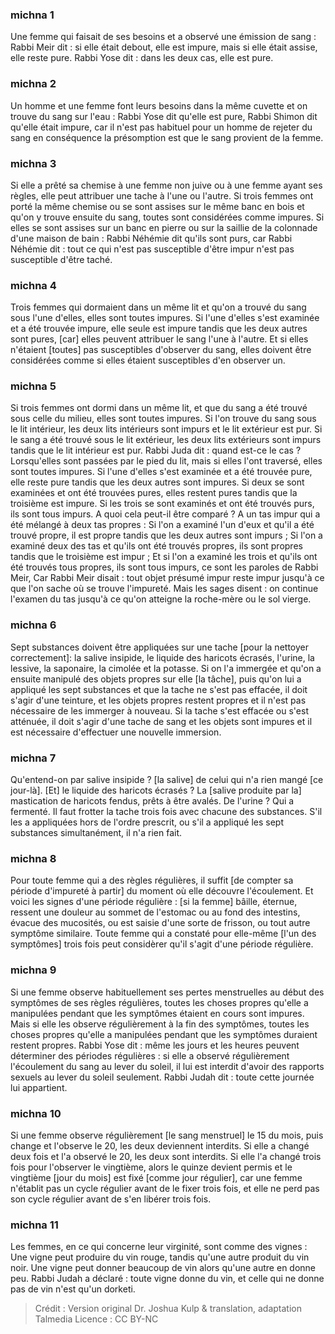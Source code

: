 
### michna 1
Une femme qui faisait de ses besoins et a observé une émission de sang : Rabbi Meir dit : si elle était debout, elle est impure, mais si elle était assise, elle reste pure. Rabbi Yose dit : dans les deux cas, elle est pure.

### michna 2
Un homme et une femme font leurs besoins dans la même cuvette et on trouve du sang sur l'eau : Rabbi Yose dit qu'elle est pure, Rabbi Shimon dit qu'elle était impure, car il n'est pas habituel pour un homme de rejeter du sang en conséquence la présomption est que le sang provient de la femme.

### michna 3
Si elle a prêté sa chemise à une femme non juive ou à une femme ayant ses règles, elle peut attribuer une tache à l'une ou l'autre. Si trois femmes ont porté la même chemise ou se sont assises sur le même banc en bois et qu'on y trouve ensuite du sang, toutes sont considérées comme impures. Si elles se sont assises sur un banc en pierre ou sur la saillie de la colonnade d'une maison de bain : Rabbi Néhémie dit qu'ils sont purs, car Rabbi Néhémie dit : tout ce qui n'est pas susceptible d'être impur n'est pas susceptible d'être taché.

### michna 4
Trois femmes qui dormaient dans un même lit et qu'on a trouvé du sang sous l'une d'elles, elles sont toutes impures. Si l'une d'elles s'est examinée et a été trouvée impure, elle seule est impure tandis que les deux autres sont pures, [car] elles peuvent attribuer le sang l'une à l'autre. Et si elles n'étaient [toutes] pas susceptibles d'observer du sang, elles doivent être considérées comme si elles étaient susceptibles d'en observer un.

### michna 5
Si trois femmes ont dormi dans un même lit, et que du sang a été trouvé sous celle du milieu, elles sont toutes impures. Si l'on trouve du sang sous le lit intérieur, les deux lits intérieurs sont impurs et le lit extérieur est pur. Si le sang a été trouvé sous le lit extérieur, les deux lits extérieurs sont impurs tandis que le lit intérieur est pur. Rabbi Juda dit : quand est-ce le cas ?  Lorsqu'elles sont passées par le pied du lit, mais si elles l'ont traversé, elles sont toutes impures. Si l'une d'elles s'est examinée et a été trouvée pure, elle reste pure tandis que les deux autres sont impures. Si deux se sont examinées et ont été trouvées pures, elles restent pures tandis que la troisième est impure. Si les trois se sont examinés et ont été trouvés purs, ils sont tous impurs. A quoi cela peut-il être comparé ? A un tas impur qui a été mélangé à deux tas propres : Si l'on a examiné l'un d'eux et qu'il a été trouvé propre, il est propre tandis que les deux autres sont impurs ; Si l'on a examiné deux des tas et qu'ils ont été trouvés propres, ils sont propres tandis que le troisième est impur ; Et si l'on a examiné les trois et qu'ils ont été trouvés tous propres, ils sont tous impurs, ce sont les paroles de Rabbi Meir, Car Rabbi Meir disait : tout objet présumé impur reste impur jusqu'à ce que l'on sache où se trouve l'impureté. Mais les sages disent : on continue l'examen du tas jusqu'à ce qu'on atteigne la roche-mère ou le sol vierge.

### michna 6
Sept substances doivent être appliquées sur une tache [pour la nettoyer correctement]: la salive insipide, le liquide des haricots écrasés, l'urine, la lessive, la saponaire, la cimolée et la potasse. Si on l'a immergée et qu'on a ensuite manipulé des objets propres sur elle [la tâche], puis qu'on lui a appliqué les sept substances et que la tache ne s'est pas effacée, il doit s'agir d'une teinture, et les objets propres restent propres et il n'est pas nécessaire de les immerger à nouveau. Si la tache s'est effacée ou s'est atténuée, il doit s'agir d'une tache de sang et les objets sont impures et il est nécessaire d'effectuer une nouvelle immersion.

### michna 7
Qu'entend-on par salive insipide ? [la salive] de celui qui n'a rien mangé [ce jour-là]. [Et] le liquide des haricots écrasés ? La [salive produite par la] mastication de haricots fendus, prêts à être avalés. De l'urine ? Qui a fermenté. Il faut frotter la tache trois fois avec chacune des substances. S'il les a appliquées hors de l'ordre prescrit, ou s'il a appliqué les sept substances simultanément, il n'a rien fait.

### michna 8
Pour toute femme qui a des règles régulières, il suffit [de compter sa période d'impureté à partir] du moment où elle découvre l'écoulement. Et voici les signes d'une période régulière : [si la femme] bâille, éternue, ressent une douleur au sommet de l'estomac ou au fond des intestins, évacue des mucosités, ou est saisie d'une sorte de frisson, ou tout autre symptôme similaire. Toute femme qui a constaté pour elle-même [l'un des symptômes] trois fois peut considèrer qu'il s'agit d'une période régulière.

### michna 9
Si une femme observe habituellement ses pertes menstruelles au début des symptômes de ses règles régulières, toutes les choses propres qu'elle a manipulées pendant que les symptômes étaient en cours sont impures. Mais si elle les observe régulièrement à la fin des symptômes, toutes les choses propres qu'elle a manipulées pendant que les symptômes duraient restent propres. Rabbi Yose dit : même les jours et les heures peuvent déterminer des périodes régulières : si elle a observé régulièrement l'écoulement du sang au lever du soleil, il lui est interdit d'avoir des rapports sexuels au lever du soleil seulement. Rabbi Judah dit : toute cette journée lui appartient.

### michna 10
Si une femme observe régulièrement [le sang menstruel] le 15 du mois, puis change et l'observe le 20, les deux deviennent interdits. Si elle a changé deux fois et l'a observé le 20, les deux sont interdits. Si elle l'a changé trois fois pour l'observer le vingtième, alors le quinze devient permis et le vingtième [jour du mois] est fixé [comme jour régulier], car une femme n'établit pas un cycle régulier avant de le fixer trois fois, et elle ne perd pas son cycle régulier avant de s'en libérer trois fois.

### michna 11
Les femmes, en ce qui concerne leur virginité, sont comme des vignes : Une vigne peut produire du vin rouge, tandis qu'une autre produit du vin noir. Une vigne peut donner beaucoup de vin alors qu'une autre en donne peu. Rabbi Judah a déclaré : toute vigne donne du vin, et celle qui ne donne pas de vin n'est qu'un dorketi.

>Crédit : Version original Dr. Joshua Kulp & translation, adaptation Talmedia
>Licence : CC BY-NC